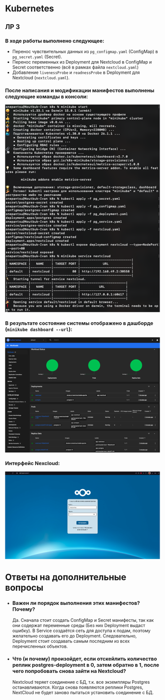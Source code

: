 # Kubernetes

## ЛР 3

### В ходе работы выполнено следующее:
- Перенос чувствительных данных из `pg_configmap.yaml` (ConfigMap) в `pg_secret.yaml` (Secret).
- Перенос переменных из Deployment для Nextcloud в ConfigMap и Secret соответственно (всё в рамках файла `nextcloud.yaml`)
- Добавление `livenessProbe` и `readnessProbe` в Deployment для Nextcloud (`nextcloud.yaml`).

### После написания и модификации манифестов выполнены следующие команды в консоли:

![](screenshots/terminal.png)

### В результате состояние системы отображено в дашборде (`minikube dashboard --url`):

![](screenshots/dashboard.png)

### Интерфейс Nexcloud:

![](screenshots/nextcloud.png)

# Ответы на дополнительные вопросы
- ### Важен ли порядок выполнения этих манифестов? Почему?


    Да. Сначала стоит создать ConfigMap и Secret манифесты, так как они содержат переменные среды 
    (Без них Deployment выдаст ошибку). 
    В Service создаётся сеть для доступа к подам, поэтому желательно создавать его до Deployment.
    Следовательно, Deployment стоит создавать самым последним из всех перечисленных объектов.

- ### Что (и почему) произойдет, если отскейлить количество реплик postgres-deployment в 0, затем обратно в 1, после чего попробовать снова зайти на Nextcloud?


    Nextсloud теряет соединение с БД, т.к. все экземпляры Postgres останавливаются. 
    Когда снова появляются реплики Postgres, NextCloud не будет заново пытаться установить соединение с БД.

